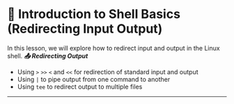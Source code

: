 # 🐚 Introduction to Shell Basics (Redirecting Input Output)

In this lesson, we will explore how to redirect input and output in the Linux
shell.
***📤 Redirecting Output***
- Using `>` `>>` `<` and `<<` for redirection of standard input and output
- Using `|` to pipe output from one command to another
- Using `tee` to redirect output to multiple files
---
